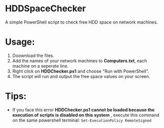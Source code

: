 # HDDSpaceChecker
A simple PowerShell script to check free HDD space on network machines.

# Usage:
1. Doownload the files.
2. Add the names of your network machines to **Computers.txt**, each machine on a seperate line.
2. Right click on **HDDChecker.ps1** and choose "Run with PowerShell".
3. The script will run and output the free space values on your screen.

# Tips:
* If you face this error **HDDChecker.ps1 cannot be loaded because the execution of scripts is disabled on this system** , execute this command on the same powershell terminal: `Set-ExecutionPolicy RemoteSigned`

